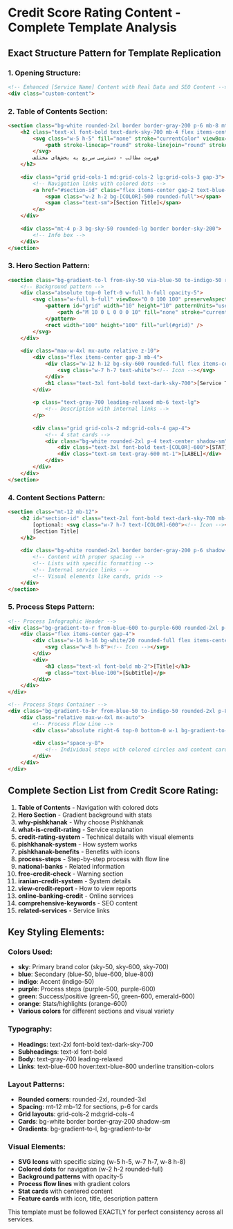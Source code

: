 # Credit Score Rating Content - Complete Template Analysis

## Exact Structure Pattern for Template Replication

### 1. **Opening Structure:**
```html
<!-- Enhanced [Service Name] Content with Real Data and SEO Content -->
<div class="custom-content">
```

### 2. **Table of Contents Section:**
```html
<section class="bg-white rounded-2xl border border-gray-200 p-6 mb-8 mt-8">
    <h2 class="text-xl font-bold text-dark-sky-700 mb-4 flex items-center gap-2">
        <svg class="w-5 h-5" fill="none" stroke="currentColor" viewBox="0 0 24 24">
            <path stroke-linecap="round" stroke-linejoin="round" stroke-width="2" d="M4 6h16M4 12h16M4 18h16"></path>
        </svg>
        فهرست مطالب - دسترسی سریع به بخش‌های مختلف
    </h2>
    
    <div class="grid grid-cols-1 md:grid-cols-2 lg:grid-cols-3 gap-3">
        <!-- Navigation links with colored dots -->
        <a href="#section-id" class="flex items-center gap-2 text-blue-600 hover:text-blue-800 transition-all duration-200 p-2 rounded hover:bg-blue-50 hover:shadow-sm">
            <span class="w-2 h-2 bg-[COLOR]-500 rounded-full"></span>
            <span class="text-sm">[Section Title]</span>
        </a>
    </div>
    
    <div class="mt-4 p-3 bg-sky-50 rounded-lg border border-sky-200">
        <!-- Info box -->
    </div>
</section>
```

### 3. **Hero Section Pattern:**
```html
<section class="bg-gradient-to-l from-sky-50 via-blue-50 to-indigo-50 rounded-3xl p-8 relative overflow-hidden mt-12 mb-12">
    <!-- Background pattern -->
    <div class="absolute top-0 left-0 w-full h-full opacity-5">
        <svg class="w-full h-full" viewBox="0 0 100 100" preserveAspectRatio="none">
            <pattern id="grid" width="10" height="10" patternUnits="userSpaceOnUse">
                <path d="M 10 0 L 0 0 0 10" fill="none" stroke="currentColor" stroke-width="0.5"/>
            </pattern>
            <rect width="100" height="100" fill="url(#grid)" />
        </svg>
    </div>
    
    <div class="max-w-4xl mx-auto relative z-10">
        <div class="flex items-center gap-3 mb-4">
            <div class="w-12 h-12 bg-sky-600 rounded-full flex items-center justify-center">
                <svg class="w-7 h-7 text-white"><!-- Icon --></svg>
            </div>
            <h1 class="text-3xl font-bold text-dark-sky-700">[Service Title]</h1>
        </div>
        
        <p class="text-gray-700 leading-relaxed mb-6 text-lg">
            <!-- Description with internal links -->
        </p>
        
        <div class="grid grid-cols-2 md:grid-cols-4 gap-4">
            <!-- 4 stat cards -->
            <div class="bg-white rounded-2xl p-4 text-center shadow-sm">
                <div class="text-3xl font-bold text-[COLOR]-600">[STAT]</div>
                <div class="text-sm text-gray-600 mt-1">[LABEL]</div>
            </div>
        </div>
    </div>
</section>
```

### 4. **Content Sections Pattern:**
```html
<section class="mt-12 mb-12">
    <h2 id="section-id" class="text-2xl font-bold text-dark-sky-700 mb-6 [optional: flex items-center gap-3]">
        [optional: <svg class="w-7 h-7 text-[COLOR]-600"><!-- Icon --></svg>]
        [Section Title]
    </h2>
    
    <div class="bg-white rounded-2xl border border-gray-200 p-6 shadow-sm space-y-4">
        <!-- Content with proper spacing -->
        <!-- Lists with specific formatting -->
        <!-- Internal service links -->
        <!-- Visual elements like cards, grids -->
    </div>
</section>
```

### 5. **Process Steps Pattern:**
```html
<!-- Process Infographic Header -->
<div class="bg-gradient-to-r from-blue-600 to-purple-600 rounded-2xl p-6 mb-8 text-white">
    <div class="flex items-center gap-4">
        <div class="w-16 h-16 bg-white/20 rounded-full flex items-center justify-center flex-shrink-0">
            <svg class="w-8 h-8"><!-- Icon --></svg>
        </div>
        <div>
            <h3 class="text-xl font-bold mb-2">[Title]</h3>
            <p class="text-blue-100">[Subtitle]</p>
        </div>
    </div>
</div>

<!-- Process Steps Container -->
<div class="bg-gradient-to-br from-blue-50 to-indigo-50 rounded-2xl p-8">
    <div class="relative max-w-4xl mx-auto">
        <!-- Process Flow Line -->
        <div class="absolute right-6 top-0 bottom-0 w-1 bg-gradient-to-b from-blue-400 via-purple-400 via-green-400 via-orange-400 to-emerald-400 rounded-full opacity-30"></div>
        
        <div class="space-y-8">
            <!-- Individual steps with colored circles and content cards -->
        </div>
    </div>
</div>
```

## Complete Section List from Credit Score Rating:

1. **Table of Contents** - Navigation with colored dots
2. **Hero Section** - Gradient background with stats
3. **why-pishkhanak** - Why choose Pishkhanak
4. **what-is-credit-rating** - Service explanation
5. **credit-rating-system** - Technical details with visual elements
6. **pishkhanak-system** - How system works
7. **pishkhanak-benefits** - Benefits with icons
8. **process-steps** - Step-by-step process with flow line
9. **national-banks** - Related information
10. **free-credit-check** - Warning section
11. **iranian-credit-system** - System details
12. **view-credit-report** - How to view reports
13. **online-banking-credit** - Online services
14. **comprehensive-keywords** - SEO content
15. **related-services** - Service links

## Key Styling Elements:

### Colors Used:
- **sky**: Primary brand color (sky-50, sky-600, sky-700)
- **blue**: Secondary (blue-50, blue-600, blue-800)
- **indigo**: Accent (indigo-50)
- **purple**: Process steps (purple-500, purple-600)
- **green**: Success/positive (green-50, green-600, emerald-600)
- **orange**: Stats/highlights (orange-600)
- **Various colors** for different sections and visual variety

### Typography:
- **Headings**: text-2xl font-bold text-dark-sky-700
- **Subheadings**: text-xl font-bold
- **Body**: text-gray-700 leading-relaxed
- **Links**: text-blue-600 hover:text-blue-800 underline transition-colors

### Layout Patterns:
- **Rounded corners**: rounded-2xl, rounded-3xl
- **Spacing**: mt-12 mb-12 for sections, p-6 for cards
- **Grid layouts**: grid-cols-2 md:grid-cols-4
- **Cards**: bg-white border border-gray-200 shadow-sm
- **Gradients**: bg-gradient-to-l, bg-gradient-to-br

### Visual Elements:
- **SVG Icons** with specific sizing (w-5 h-5, w-7 h-7, w-8 h-8)
- **Colored dots** for navigation (w-2 h-2 rounded-full)
- **Background patterns** with opacity-5
- **Process flow lines** with gradient colors
- **Stat cards** with centered content
- **Feature cards** with icon, title, description pattern

This template must be followed EXACTLY for perfect consistency across all services.